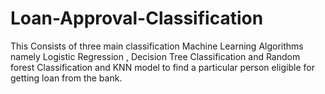 # Loan-Approval-Classification
This Consists of  three main classification Machine Learning Algorithms namely Logistic Regression , Decision Tree Classification and Random forest Classification and KNN model to find a particular person eligible for getting loan from the bank.
